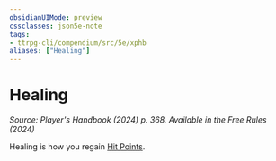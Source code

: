 ```yaml
---
obsidianUIMode: preview
cssclasses: json5e-note
tags:
- ttrpg-cli/compendium/src/5e/xphb
aliases: ["Healing"]
---
```

# Healing
*Source: Player's Handbook (2024) p. 368. Available in the Free Rules (2024)* 

Healing is how you regain [Hit Points](hit-points-xphb.md).